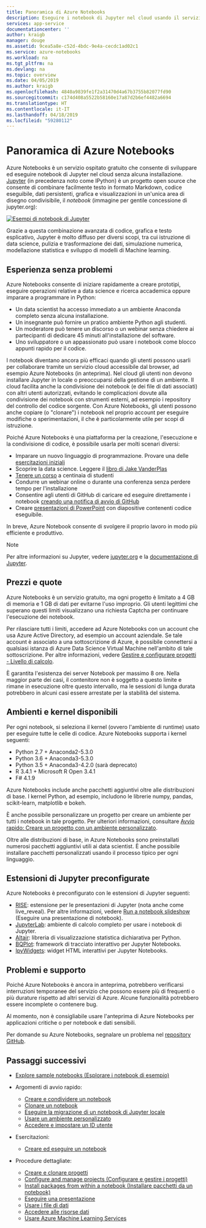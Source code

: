 ```yaml
---
title: Panoramica di Azure Notebooks
description: Eseguire i notebook di Jupyter nel cloud usando il servizio Azure Notebooks gratuito, in cui non è necessaria alcuna installazione o configurazione.
services: app-service
documentationcenter: ''
author: kraigb
manager: douge
ms.assetid: 9cea5a8e-c52d-4bdc-9e4a-cecdc1ad02c1
ms.service: azure-notebooks
ms.workload: na
ms.tgt_pltfrm: na
ms.devlang: na
ms.topic: overview
ms.date: 04/05/2019
ms.author: kraigb
ms.openlocfilehash: 4840a9839fe1f2a31470d4a67b3755b82077fd90
ms.sourcegitcommit: c174d408a5522b58160e17a87d2b6ef4482a6694
ms.translationtype: HT
ms.contentlocale: it-IT
ms.lasthandoff: 04/18/2019
ms.locfileid: "59280112"
---
```

# <a name="overview-of-azure-notebooks"></a>Panoramica di Azure Notebooks

Azure Notebooks è un servizio ospitato gratuito che consente di sviluppare ed eseguire notebook di Jupyter nel cloud senza alcuna installazione. [Jupyter](https://jupyter.org/) (in precedenza noto come IPython) è un progetto open source che consente di combinare facilmente testo in formato Markdown, codice eseguibile, dati persistenti, grafica e visualizzazioni in un'unica area di disegno condivisibile, il *notebook* (immagine per gentile concessione di jupyter.org):

[![Esempi di notebook di Jupyter](https://jupyter.org/assets/jupyterpreview.png)](https://jupyter.org/assets/jupyterpreview.png#lightbox)

Grazie a questa combinazione avanzata di codice, grafica e testo esplicativo, Jupyter è molto diffuso per diversi scopi, tra cui istruzione di data science, pulizia e trasformazione dei dati, simulazione numerica, modellazione statistica e sviluppo di modelli di Machine learning.

## <a name="hassle-free-experience"></a>Esperienza senza problemi

Azure Notebooks consente di iniziare rapidamente a creare prototipi, eseguire operazioni relative a data science e ricerca accademica oppure imparare a programmare in Python:

- Un data scientist ha accesso immediato a un ambiente Anaconda completo senza alcuna installazione.
- Un insegnante può fornire un pratico ambiente Python agli studenti.
- Un moderatore può tenere un discorso o un webinar senza chiedere ai partecipanti di dedicare 45 minuti all'installazione del software.
- Uno sviluppatore o un appassionato può usare i notebook come blocco appunti rapido per il codice.

I notebook diventano ancora più efficaci quando gli utenti possono usarli per collaborare tramite un servizio cloud accessibile dal browser, ad esempio Azure Notebooks (in anteprima). Nel cloud gli utenti non devono installare Jupyter in locale o preoccuparsi della gestione di un ambiente. Il cloud facilita anche la condivisione dei notebook (e dei file di dati associati) con altri utenti autorizzati, evitando le complicazioni dovute alla condivisione dei notebook con strumenti esterni, ad esempio i repository del controllo del codice sorgente. Con Azure Notebooks, gli utenti possono anche copiare (o "clonare") i notebook nel proprio account per eseguire modifiche o sperimentazioni, il che è particolarmente utile per scopi di istruzione.

Poiché Azure Notebooks è una piattaforma per la creazione, l'esecuzione e la condivisione di codice, è possibile usarla per molti scenari diversi:

- Imparare un nuovo linguaggio di programmazione. Provare una delle [esercitazioni iniziali](https://notebooks.azure.com/Microsoft/projects/samples/html/Introduction%20to%20Python.ipynb)
- Scoprire la data science. Leggere il [libro di Jake VanderPlas](https://notebooks.azure.com/jakevdp/projects/PythonDataScienceHandbook)
- [Tenere un corso](https://notebooks.azure.com/garth-wells/projects/CUED-IA-Computing-Michaelmas) a centinaia di studenti
- Condurre un webinar online o durante una conferenza senza perdere tempo per l'installazione 
- Consentire agli utenti di GitHub di caricare ed eseguire direttamente i notebook [creando una notifica di avvio di GitHub](https://notebooks.azure.com/help/projects/sharing/create-a-github-badge)
- Creare [presentazioni di PowerPoint](https://notebooks.azure.com/help/jupyter-notebooks/slides) con diapositive contenenti codice eseguibile.

In breve, Azure Notebook consente di svolgere il proprio lavoro in modo più efficiente e produttivo.

> [!Note]
> Per altre informazioni su Jupyter, vedere [jupyter.org](https://jupyter.org/) e la [documentazione di Jupyter](https://jupyter-notebook.readthedocs.io/en/latest/).

## <a name="pricing-and-quotas"></a>Prezzi e quote

Azure Notebooks è un servizio gratuito, ma ogni progetto è limitato a 4 GB di memoria e 1 GB di dati per evitarne l'uso improprio. Gli utenti legittimi che superano questi limiti visualizzano una richiesta Captcha per continuare l'esecuzione dei notebook.

Per rilasciare tutti i limiti, accedere ad Azure Notebooks con un account che usa Azure Active Directory, ad esempio un account aziendale. Se tale account è associato a una sottoscrizione di Azure, è possibile connettersi a qualsiasi istanza di Azure Data Science Virtual Machine nell'ambito di tale sottoscrizione. Per altre informazioni, vedere [Gestire e configurare progetti - Livello di calcolo](configure-manage-azure-notebooks-projects.md#compute-tier).

È garantita l'esistenza dei server Notebook per massimo 8 ore. Nella maggior parte dei casi, il contenitore non è soggetto a questo limite e rimane in esecuzione oltre questo intervallo, ma le sessioni di lunga durata potrebbero in alcuni casi essere arrestate per la stabilità del sistema.

## <a name="available-kernels-and-environments"></a>Ambienti e kernel disponibili

Per ogni notebook, si seleziona il kernel (ovvero l'ambiente di runtime) usato per eseguire tutte le celle di codice. Azure Notebooks supporta i kernel seguenti:

- Python 2.7 + Anaconda2-5.3.0
- Python 3.6 + Anaconda3-5.3.0
- Python 3.5 + Anaconda3-4.2.0 (sarà deprecato)
- R 3.4.1 + Microsoft R Open 3.4.1
- F# 4.1.9

Azure Notebooks include anche pacchetti aggiuntivi oltre alle distribuzioni di base. I kernel Python, ad esempio, includono le librerie numpy, pandas, scikit-learn, matplotlib e bokeh.

È anche possibile personalizzare un progetto per creare un ambiente per tutti i notebook in tale progetto. Per ulteriori informazioni, consultare [Avvio rapido: Creare un progetto con un ambiente personalizzato](quickstart-create-jupyter-notebook-project-environment.md).

Oltre alle distribuzioni di base, in Azure Notebooks sono preinstallati numerosi pacchetti aggiuntivi utili ai data scientist. È anche possibile installare pacchetti personalizzati usando il processo tipico per ogni linguaggio.

## <a name="pre-configured-jupyter-extensions"></a>Estensioni di Jupyter preconfigurate

Azure Notebooks è preconfigurato con le estensioni di Jupyter seguenti:

- [RISE](https://github.com/damianavila/RISE): estensione per le presentazioni di Jupyter (nota anche come live_reveal). Per altre informazioni, vedere [Run a notebook slideshow](present-jupyter-notebooks-slideshow.md) (Eseguire una presentazione di notebook).
- [JupyterLab](https://github.com/jupyterlab/jupyterlab): ambiente di calcolo completo per usare i notebook di Jupyter.
- [Altair](https://github.com/ellisonbg/altair): libreria di visualizzazione statistica dichiarativa per Python.
- [BQPlot](https://github.com/bloomberg/bqplot): framework di tracciato interattivo per Jupyter Notebooks.
- [IpyWidgets](https://github.com/jupyter-widgets/ipywidgets): widget HTML interattivi per Jupyter Notebooks.

## <a name="issues-and-getting-help"></a>Problemi e supporto

Poiché Azure Notebooks è ancora in anteprima, potrebbero verificarsi interruzioni temporanee del servizio che possono essere più di frequenti o più durature rispetto ad altri servizi di Azure. Alcune funzionalità potrebbero essere incomplete o contenere bug.

Al momento, non è consigliabile usare l'anteprima di Azure Notebooks per applicazioni critiche o per notebook e dati sensibili.

Per domande su Azure Notebooks, segnalare un problema nel [repository GitHub](https://github.com/Microsoft/AzureNotebooks/issues).

## <a name="next-steps"></a>Passaggi successivi  

- [Explore sample notebooks (Esplorare i notebook di esempio)](azure-notebooks-samples.md)

- Argomenti di avvio rapido:

  - [Creare e condividere un notebook](quickstart-create-share-jupyter-notebook.md)
  - [Clonare un notebook](quickstart-clone-jupyter-notebook.md)
  - [Eseguire la migrazione di un notebook di Jupyter locale](quickstart-migrate-local-jupyter-notebook.md)
  - [Usare un ambiente personalizzato](quickstart-create-jupyter-notebook-project-environment.md)
  - [Accedere e impostare un ID utente](quickstart-sign-in-azure-notebooks.md)

- Esercitazioni:

  - [Creare ed eseguire un notebook](tutorial-create-run-jupyter-notebook.md  )

- Procedure dettagliate:
  
  - [Creare e clonare progetti](create-clone-jupyter-notebooks.md)
  - [Configure and manage projects (Configurare e gestire i progetti)](configure-manage-azure-notebooks-projects.md)
  - [Install packages from within a notebook (Installare pacchetti da un notebook)](install-packages-jupyter-notebook.md)
  - [Eseguire una presentazione](present-jupyter-notebooks-slideshow.md)
  - [Usare i file di dati](work-with-project-data-files.md)
  - [Accedere alle risorse dati](access-data-resources-jupyter-notebooks.md)
  - [Usare Azure Machine Learning Services](use-machine-learning-services-jupyter-notebooks.md)
